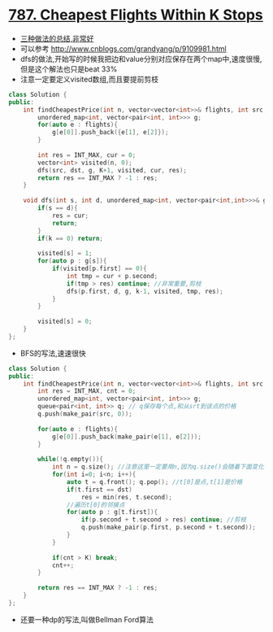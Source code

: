 # [787. Cheapest Flights Within K Stops](https://leetcode.com/problems/cheapest-flights-within-k-stops/)
* [三种做法的总结,非常好](https://leetcode.com/problems/cheapest-flights-within-k-stops/discuss/128217/Three-C%2B%2B-solutions-BFS-DFS-and-BF)
* 可以参考 http://www.cnblogs.com/grandyang/p/9109981.html
* dfs的做法,开始写的时候我把边和value分别对应保存在两个map中,速度很慢,但是这个解法也只是beat 33%
* 注意一定要定义visited数组,而且要提前剪枝

```c++
class Solution {
public:
    int findCheapestPrice(int n, vector<vector<int>>& flights, int src, int dst, int K) {
        unordered_map<int, vector<pair<int, int>>> g;
        for(auto e : flights){
            g[e[0]].push_back({e[1], e[2]});
        }
        
        int res = INT_MAX, cur = 0;
        vector<int> visited(n, 0);
        dfs(src, dst, g, K+1, visited, cur, res);
        return res == INT_MAX ? -1 : res;
    }
    
    void dfs(int s, int d, unordered_map<int, vector<pair<int,int>>>& g, int k, vector<int>& visited, int& cur, int& res){
        if(s == d){
            res = cur;
            return;
        }
        if(k == 0) return;
        
        visited[s] = 1;
        for(auto p : g[s]){
            if(visited[p.first] == 0){
                int tmp = cur + p.second;
                if(tmp > res) continue; //非常重要,剪枝
                dfs(p.first, d, g, k-1, visited, tmp, res);
            } 
        }
        
        visited[s] = 0;
    }
};

```

* BFS的写法,速速很快

```c++
class Solution {
public:
    int findCheapestPrice(int n, vector<vector<int>>& flights, int src, int dst, int K) {
        int res = INT_MAX, cnt = 0;
        unordered_map<int, vector<pair<int, int>>> g;
        queue<pair<int, int>> q; // q保存每个点,和从srt到该点的价格
        q.push(make_pair(src, 0));
        
        for(auto e : flights){
            g[e[0]].push_back(make_pair(e[1], e[2]));
        }
        
        while(!q.empty()){
            int n = q.size(); //注意这里一定要用n,因为q.size()会随着下面变化
            for(int i=0; i<n; i++){
                auto t = q.front(); q.pop(); //t[0]是点,t[1]是价格
                if(t.first == dst) 
                    res = min(res, t.second);
                //遍历t[0]的邻接点
                for(auto p : g[t.first]){
                    if(p.second + t.second > res) continue; //剪枝
                    q.push(make_pair(p.first, p.second + t.second));
                }
            }
            
            if(cnt > K) break;
            cnt++;
        }
        
        return res == INT_MAX ? -1 : res;
    }
};

```

* 还要一种dp的写法,叫做Bellman Ford算法
